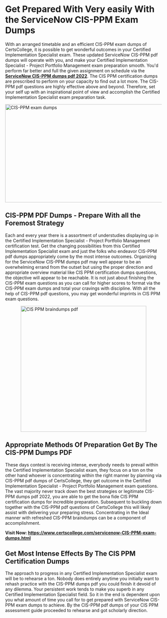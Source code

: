 <h1><strong>Get Prepared With Very easily With the ServiceNow CIS-PPM Exam Dumps&nbsp;</strong></h1>
<p><span style="font-weight: 400;">With an arranged timetable and an efficient  CIS-PPM exam dumps of CertsCollege, it is possible to get wonderful outcomes in your Certified Implementation Specialist exam. These updated ServiceNow CIS-PPM pdf dumps will operate with you, and make your Certified Implementation Specialist - Project Portfolio Management exam preparation smooth. You'd perform far better and full the given assignment on schedule via the <strong><a href="https://www.certscollege.com/servicenow-CIS-PPM-exam-dumps.html">ServiceNow CIS-PPM dumps pdf 2022</a></strong>. The CIS PPM certification dumps are prescribed to perform on your capacity to find out a lot more. The  CIS-PPM pdf questions are highly effective above and beyond. Therefore, set your self up with an inspirational point of view and accomplish the Certified Implementation Specialist exam preparation task.&nbsp;</span></p>
<p><span style="font-weight: 400;"><img style="display: block; margin-left: auto; margin-right: auto;" src="https://i.ibb.co/CPDK3ps/Yellow-and-Blue-Initiative-Blog-Banner.png" alt="CIS-PPM exam dumps" width="559" height="315" /></span></p>
<h2><strong>CIS-PPM PDF Dumps - Prepare With all the Foremost Strategy</strong></h2>
<p><span style="font-weight: 400;">Each and every year there is a assortment of understudies displaying up in the Certified Implementation Specialist - Project Portfolio Management certification test. Get the changing possibilities from this Certified Implementation Specialist exam and just the folks who endeavor CIS-PPM pdf dumps appropriately come by the most intense outcomes. Organizing for the ServiceNow CIS-PPM dumps pdf may well appear to be an overwhelming errand from the outset but using the proper direction and appropriate overview material like CIS PPM certification dumps questions, the objective will appear to be reachable. It is not just about finishing the CIS-PPM exam questions as you can call for higher scores to format via the CIS-PPM exam dumps and total your cravings with discipline. With all the help of CIS-PPM pdf questions, you may get wonderful imprints in CIS PPM exam questions.</span></p>
<p><span style="font-weight: 400;"><a href="https://tinyurl.com/dv33ttf4"><img style="display: block; margin-left: auto; margin-right: auto;" src="https://i.ibb.co/9tMrhdY/Teacher-Appreciation-Invitation.png" alt="CIS PPM braindumps pdf " width="404" height="404" /></a></span></p>
<h2><strong>Appropriate Methods Of Preparation Get By The CIS-PPM Dumps PDF</strong></h2>
<p><span style="font-weight: 400;">These days contest is receiving intense, everybody needs to prevail within the Certified Implementation Specialist exam, they focus on a ton on the other hand whoever is concentrating within the right manner by planning via CIS-PPM pdf dumps of CertsCollege, they get outcome in the Certified Implementation Specialist - Project Portfolio Management exam questions. The vast majority never track down the best strategies or legitimate CIS-PPM dumps pdf 2022, you are able to get the bona fide CIS PPM certification dumps for incredible preparation. Subsequent to buckling down together with the  CIS-PPM pdf questions of CertsCollege this will likely assist with delivering your preparing stress. Concentrating in the Ideal manner with refreshed CIS-PPM braindumps can be a component of accomplishment.</span></p>
<p><span style="font-weight: 400;"><strong>Visit Now: <a href="https://www.certscollege.com/servicenow-CIS-PPM-exam-dumps.html">https://www.certscollege.com/servicenow-CIS-PPM-exam-dumps.html</a></strong></span></p>
<h2><strong>Get Most Intense Effects By The CIS PPM Certification Dumps</strong></h2>
<p><span style="font-weight: 400;">The approach to progress in any Certified Implementation Specialist exam will be to rehearse a ton. Nobody does entirely anytime you initially want to rehash practice with the CIS-PPM dumps pdf you could finish it devoid of any dilemma. Your persistent work tends to make you superb in any Certified Implementation Specialist field. So it in the end is dependent upon you what amount of time you call for to get prepared with ServiceNow CIS-PPM exam dumps to achieve. By the CIS-PPM pdf dumps of your CIS PPM assessment guide proceeded to rehearse and got scholarly direction.</span></p>
